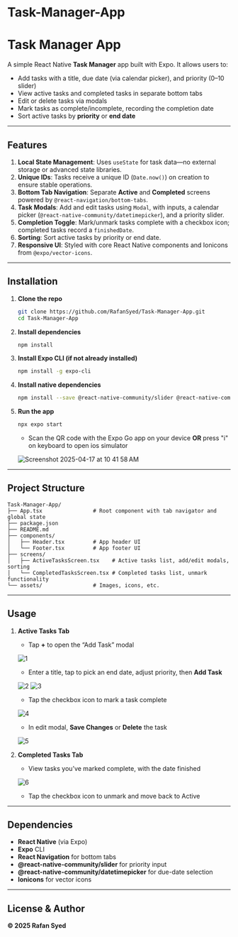 # Task-Manager-App


# Task Manager App

A simple React Native **Task Manager** app built with Expo. It allows users to:

- Add tasks with a title, due date (via calendar picker), and priority (0–10 slider)
- View active tasks and completed tasks in separate bottom tabs
- Edit or delete tasks via modals
- Mark tasks as complete/incomplete, recording the completion date
- Sort active tasks by **priority** or **end date**

---

## Features

1. **Local State Management**: Uses `useState` for task data—no external storage or advanced state libraries.
2. **Unique IDs**: Tasks receive a unique ID (`Date.now()`) on creation to ensure stable operations.
3. **Bottom Tab Navigation**: Separate **Active** and **Completed** screens powered by `@react-navigation/bottom-tabs`.
4. **Task Modals**: Add and edit tasks using `Modal`, with inputs, a calendar picker (`@react-native-community/datetimepicker`), and a priority slider.
5. **Completion Toggle**: Mark/unmark tasks complete with a checkbox icon; completed tasks record a `finishedDate`.
6. **Sorting**: Sort active tasks by priority or end date.
7. **Responsive UI**: Styled with core React Native components and Ionicons from `@expo/vector-icons`.

---

## Installation

1. **Clone the repo**
   ```bash
   git clone https://github.com/RafanSyed/Task-Manager-App.git
   cd Task-Manager-App
   ```

2. **Install dependencies**
   ```bash
   npm install
   ```

3. **Install Expo CLI (if not already installed)**
   ```bash
   npm install -g expo-cli
   ```

4. **Install native dependencies**
   ```bash
   npm install --save @react-native-community/slider @react-native-community/datetimepicker @react-navigation/native @react-navigation/bottom-tabs react-native-screens react-native-safe-area-context
   ```

5. **Run the app**
   ```bash
   npx expo start
   ```

   - Scan the QR code with the Expo Go app on your device
   **OR**
   press "i" on keyboard to open ios simulator


   ![Screenshot 2025-04-17 at 10 41 58 AM](https://github.com/user-attachments/assets/248351d5-8b77-4725-b82a-9e6c52560d91)




---

## Project Structure

```
Task-Manager-App/
├── App.tsx                # Root component with tab navigator and global state
├── package.json
├── README.md
├── components/
│   ├── Header.tsx         # App header UI
│   └── Footer.tsx         # App footer UI
├── screens/
│   ├── ActiveTasksScreen.tsx    # Active tasks list, add/edit modals, sorting
│   └── CompletedTasksScreen.tsx # Completed tasks list, unmark functionality
└── assets/                # Images, icons, etc.
```

---

## Usage

<!-- Screenshot: Plus Button (tap "+" to add a new task) -->

1. **Active Tasks Tab**
   - Tap **+** to open the “Add Task” modal
  




   ![1](https://github.com/user-attachments/assets/dd8e0d59-c5ad-4535-aebc-7a15e1f4d080)

   - Enter a title, tap to pick an end date, adjust priority, then **Add Task**
  





   ![2](https://github.com/user-attachments/assets/f3047a88-939a-4d16-8785-343a86663b79)
   ![3](https://github.com/user-attachments/assets/5c771328-2f8f-4da9-b10d-b7bea75811d3)

   - Tap the checkbox icon to mark a task complete
  




   ![4](https://github.com/user-attachments/assets/1ac02932-53f4-4182-b305-dde39a40c776)
   
   - In edit modal, **Save Changes** or **Delete** the task
  




   ![5](https://github.com/user-attachments/assets/e9c184c0-1995-42a9-b611-410c545cc5fa)

   
<!-- Screenshot: Completed Tasks Screen -->

2. **Completed Tasks Tab**
   - View tasks you’ve marked complete, with the date finished
  




   ![6](https://github.com/user-attachments/assets/910573c0-dcd1-4fe0-9664-e6fd63e93128)

   - Tap the checkbox icon to unmark and move back to Active

---

## Dependencies

- **React Native** (via Expo)
- **Expo** CLI
- **React Navigation** for bottom tabs
- **@react-native-community/slider** for priority input
- **@react-native-community/datetimepicker** for due-date selection
- **Ionicons** for vector icons

---

## License & Author

**© 2025 Rafan Syed**

